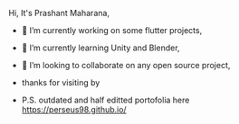 Hi, It's Prashant Maharana,
- 🔭 I’m currently working on some flutter projects,
- 🌱 I’m currently learning Unity and Blender,
- 👯 I’m looking to collaborate on any open source project,

- thanks for visiting by
- P.S. outdated and half editted portofolia here https://perseus98.github.io/
<!--
**perseus98/perseus98** is a ✨ _special_ ✨ repository because its `README.md` (this file) appears on your GitHub profile.

Here are some ideas to get you started:

- 🔭 I’m currently working on ...
- 🌱 I’m currently learning ...
- 👯 I’m looking to collaborate on ...
- 🤔 I’m looking for help with ...
- 💬 Ask me about ...
- 📫 How to reach me: ...
- 😄 Pronouns: ...
- ⚡ Fun fact: ...
-->
